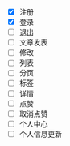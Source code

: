 - [x] 注册
- [x] 登录
- [ ] 退出
- [ ] 文章发表
- [ ] 修改
- [ ] 列表
- [ ] 分页
- [ ] 标签
- [ ] 详情
- [ ] 点赞
- [ ] 取消点赞
- [ ] 个人中心
- [ ] 个人信息更新